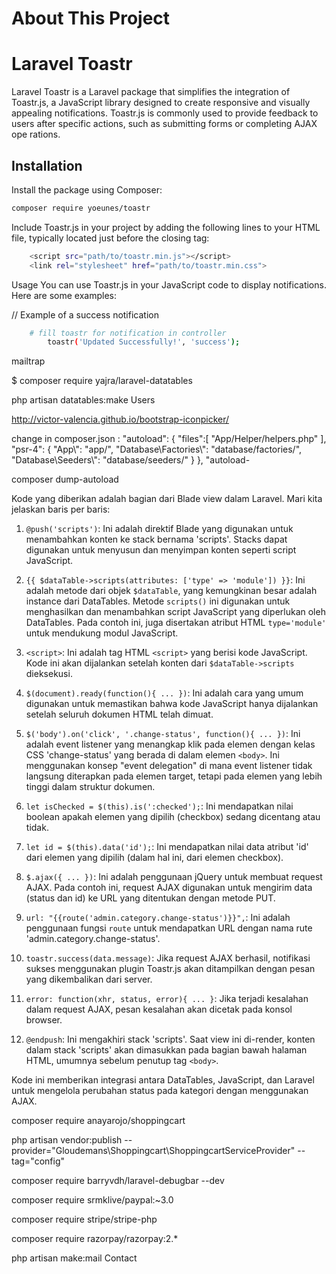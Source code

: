 # About This Project 

# Laravel Toastr

Laravel Toastr is a Laravel package that simplifies the integration of Toastr.js, a JavaScript library designed to create responsive and visually appealing notifications. Toastr.js is commonly used to provide feedback to users after specific actions, such as submitting forms or completing AJAX ope  rations.

## Installation

Install the package using Composer:

```bash
composer require yoeunes/toastr
```

Include Toastr.js in your project by adding the following lines to your HTML file, typically located just before the closing </body> tag:

```bash
    <script src="path/to/toastr.min.js"></script>
    <link rel="stylesheet" href="path/to/toastr.min.css">
```

Usage
You can use Toastr.js in your JavaScript code to display notifications. Here are some examples:

// Example of a success notification
```bash
    # fill toastr for notification in controller 
        toastr('Updated Successfully!', 'success');
```





mailtrap

$ composer require yajra/laravel-datatables

php artisan datatables:make Users

http://victor-valencia.github.io/bootstrap-iconpicker/

change in composer.json :
"autoload": {
        "files":[
            "App/Helper/helpers.php"
        ],
        "psr-4": {
            "App\\": "app/",
            "Database\\Factories\\": "database/factories/",
            "Database\\Seeders\\": "database/seeders/"
        }
    },
    "autoload-

composer dump-autoload

Kode yang diberikan adalah bagian dari Blade view dalam Laravel. Mari kita jelaskan baris per baris:

1. `@push('scripts')`: Ini adalah direktif Blade yang digunakan untuk menambahkan konten ke stack bernama 'scripts'. Stacks dapat digunakan untuk menyusun dan menyimpan konten seperti script JavaScript.

2. `{{ $dataTable->scripts(attributes: ['type' => 'module']) }}`: Ini adalah metode dari objek `$dataTable`, yang kemungkinan besar adalah instance dari DataTables. Metode `scripts()` ini digunakan untuk menghasilkan dan menambahkan script JavaScript yang diperlukan oleh DataTables. Pada contoh ini, juga disertakan atribut HTML `type='module'` untuk mendukung modul JavaScript.

3. `<script>`: Ini adalah tag HTML `<script>` yang berisi kode JavaScript. Kode ini akan dijalankan setelah konten dari `$dataTable->scripts` dieksekusi.

4. `$(document).ready(function(){ ... })`: Ini adalah cara yang umum digunakan untuk memastikan bahwa kode JavaScript hanya dijalankan setelah seluruh dokumen HTML telah dimuat.

5. `$('body').on('click', '.change-status', function(){ ... })`: Ini adalah event listener yang menangkap klik pada elemen dengan kelas CSS 'change-status' yang berada di dalam elemen `<body>`. Ini menggunakan konsep "event delegation" di mana event listener tidak langsung diterapkan pada elemen target, tetapi pada elemen yang lebih tinggi dalam struktur dokumen.

6. `let isChecked = $(this).is(':checked');`: Ini mendapatkan nilai boolean apakah elemen yang dipilih (checkbox) sedang dicentang atau tidak.

7. `let id = $(this).data('id');`: Ini mendapatkan nilai data atribut 'id' dari elemen yang dipilih (dalam hal ini, dari elemen checkbox).

8. `$.ajax({ ... })`: Ini adalah penggunaan jQuery untuk membuat request AJAX. Pada contoh ini, request AJAX digunakan untuk mengirim data (status dan id) ke URL yang ditentukan dengan metode PUT.

9. `url: "{{route('admin.category.change-status')}}",`: Ini adalah penggunaan fungsi `route` untuk mendapatkan URL dengan nama rute 'admin.category.change-status'.

10. `toastr.success(data.message)`: Jika request AJAX berhasil, notifikasi sukses menggunakan plugin Toastr.js akan ditampilkan dengan pesan yang dikembalikan dari server.

11. `error: function(xhr, status, error){ ... }`: Jika terjadi kesalahan dalam request AJAX, pesan kesalahan akan dicetak pada konsol browser.

12. `@endpush`: Ini mengakhiri stack 'scripts'. Saat view ini di-render, konten dalam stack 'scripts' akan dimasukkan pada bagian bawah halaman HTML, umumnya sebelum penutup tag `<body>`.

Kode ini memberikan integrasi antara DataTables, JavaScript, dan Laravel untuk mengelola perubahan status pada kategori dengan menggunakan AJAX.


composer require anayarojo/shoppingcart

php artisan vendor:publish --provider="Gloudemans\Shoppingcart\ShoppingcartServiceProvider" --tag="config"

composer require barryvdh/laravel-debugbar --dev

composer require srmklive/paypal:~3.0



composer require stripe/stripe-php

composer require razorpay/razorpay:2.*


php artisan make:mail Contact